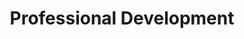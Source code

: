 ---
# This topic lives at
# https://digital.gov/topics/professional-development

slug: "professional-development"

# Topic Title
title: "Professional Development"

# description — keep it short and clear
summary: ""


# Weight
weight: 2

# For more information on managing topics,
# see https://github.com/GSA/digitalgov.gov/wiki
---
